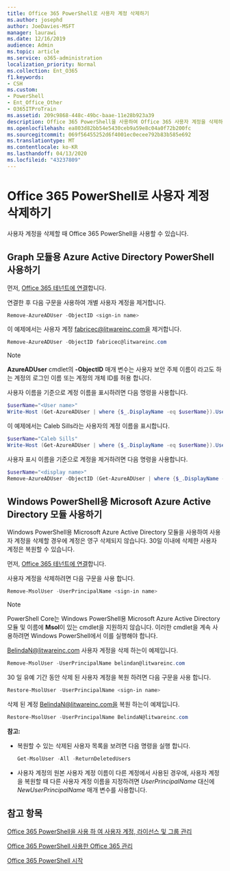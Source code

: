 ```yaml
---
title: Office 365 PowerShell로 사용자 계정 삭제하기
ms.author: josephd
author: JoeDavies-MSFT
manager: laurawi
ms.date: 12/16/2019
audience: Admin
ms.topic: article
ms.service: o365-administration
localization_priority: Normal
ms.collection: Ent_O365
f1.keywords:
- CSH
ms.custom:
- PowerShell
- Ent_Office_Other
- O365ITProTrain
ms.assetid: 209c9868-448c-49bc-baae-11e28b923a39
description: Office 365 PowerShell을 사용하여 Office 365 사용자 계정을 삭제하는 방법에 대해 알아보세요.
ms.openlocfilehash: ea803d82bb54e5430ceb9a59e8c04a0f72b200fc
ms.sourcegitcommit: 069f56455252d6f4001ec0ecee792b83b585e692
ms.translationtype: MT
ms.contentlocale: ko-KR
ms.lasthandoff: 04/13/2020
ms.locfileid: "43237809"
---
```

# <a name="delete-user-accounts-with-office-365-powershell"></a>Office 365 PowerShell로 사용자 계정 삭제하기

사용자 계정을 삭제할 때 Office 365 PowerShell을 사용할 수 있습니다.
   
## <a name="use-the-azure-active-directory-powershell-for-graph-module"></a>Graph 모듈용 Azure Active Directory PowerShell 사용하기

먼저, [Office 365 테넌트에 연결](connect-to-office-365-powershell.md#connect-with-the-azure-active-directory-powershell-for-graph-module)합니다.

연결한 후 다음 구문을 사용하여 개별 사용자 계정을 제거합니다.
  
```powershell
Remove-AzureADUser -ObjectID <sign-in name>
```

이 예제에서는 사용자 계정 fabricec@litwareinc.com을 제거합니다.
  
```powershell
Remove-AzureADUser -ObjectID fabricec@litwareinc.com
```

> [!NOTE]
> **AzureADUser** cmdlet의 **-ObjectID** 매개 변수는 사용자 보안 주체 이름이 라고도 하는 계정의 로그인 이름 또는 계정의 개체 ID를 허용 합니다.
  
사용자 이름을 기준으로 계정 이름을 표시하려면 다음 명령을 사용합니다.
  
```powershell
$userName="<User name>"
Write-Host (Get-AzureADUser | where {$_.DisplayName -eq $userName}).UserPrincipalName
```

이 예제에서는 Caleb Sills라는 사용자의 계정 이름을 표시합니다.
  
```powershell
$userName="Caleb Sills"
Write-Host (Get-AzureADUser | where {$_.DisplayName -eq $userName}).UserPrincipalName
```

사용자 표시 이름을 기준으로 계정을 제거하려면 다음 명령을 사용합니다.
  
```powershell
$userName="<display name>"
Remove-AzureADUser -ObjectID (Get-AzureADUser | where {$_.DisplayName -eq $userName}).UserPrincipalName
```

## <a name="use-the-microsoft-azure-active-directory-module-for-windows-powershell"></a>Windows PowerShell용 Microsoft Azure Active Directory 모듈 사용하기

Windows PowerShell용 Microsoft Azure Active Directory 모듈을 사용하여 사용자 계정을 삭제할 경우에 계정은 영구 삭제되지 않습니다. 30일 이내에 삭제한 사용자 계정은 복원할 수 있습니다. 

먼저, [Office 365 테넌트에 연결](connect-to-office-365-powershell.md#connect-with-the-microsoft-azure-active-directory-module-for-windows-powershell)합니다.

사용자 계정을 삭제하려면 다음 구문을 사용 합니다.
  
```powershell
Remove-MsolUser -UserPrincipalName <sign-in name>
```

>[!Note]
>PowerShell Core는 Windows PowerShell용 Microsoft Azure Active Directory 모듈 및 이름에 **Msol**이 있는 cmdlet을 지원하지 않습니다. 이러한 cmdlet을 계속 사용하려면 Windows PowerShell에서 이를 실행해야 합니다.
>

BelindaN@litwareinc.com 사용자 계정을 삭제 하는이 예제입니다.
  
```powershell
Remove-MsolUser -UserPrincipalName belindan@litwareinc.com
```

30 일 유예 기간 동안 삭제 된 사용자 계정을 복원 하려면 다음 구문을 사용 합니다.
  
```powershell
Restore-MsolUser -UserPrincipalName <sign-in name>
```

삭제 된 계정 BelindaN@litwareinc.com을 복원 하는이 예제입니다.
  
```powershell
Restore-MsolUser -UserPrincipalName BelindaN@litwareinc.com
```

 **참고:**
  
- 복원할 수 있는 삭제된 사용자 목록을 보려면 다음 명령을 실행 합니다.
    
  ```powershell
  Get-MsolUser -All -ReturnDeletedUsers
  ```

- 사용자 계정의 원본 사용자 계정 이름이 다른 계정에서 사용된 경우에, 사용자 계정을 복원할 때 다른 사용자 계정 이름을 지정하려면 _UserPrincipalName_ 대신에 _NewUserPrincipalName_ 매개 변수를 사용합니다.


## <a name="see-also"></a>참고 항목

[Office 365 PowerShell을 사용 하 여 사용자 계정, 라이선스 및 그룹 관리](manage-user-accounts-and-licenses-with-office-365-powershell.md)
  
[Office 365 PowerShell 사용한 Office 365 관리](manage-office-365-with-office-365-powershell.md)
  
[Office 365 PowerShell 시작](getting-started-with-office-365-powershell.md)
